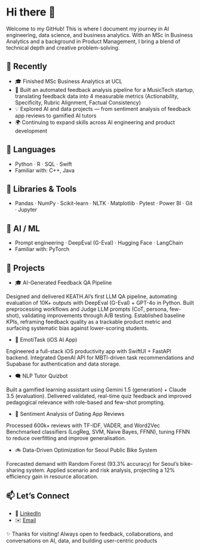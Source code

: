 # Hi there 👋

Welcome to my GitHub! This is where I document my journey in AI engineering, data science, and business analytics.
With an MSc in Business Analytics and a background in Product Management, I bring a blend of technical depth and creative problem-solving.


## 🔄 Recently

- 🎓 Finished MSc Business Analytics at UCL
- 🧪 Built an automated feedback analysis pipeline for a MusicTech startup, translating feedback data into 4 measurable metrics (Actionability, Specificity, Rubric Alignment, Factual Consistency)
- 💡 Explored AI and data projects — from sentiment analysis of feedback app reviews to gamified AI tutors
- 🌍 Continuing to expand skills across AI engineering and product development

## 🚀 Languages
- Python · R · SQL · Swift
- Familiar with: C++, Java

## 🧰 Libraries & Tools
- Pandas · NumPy · Scikit-learn · NLTK · Matplotlib · Pytest · Power BI · Git · Jupyter

## 🤖 AI / ML
- Prompt engineering · DeepEval (G-Eval) · Hugging Face · LangChain
- Familiar with: PyTorch

## 📂 Projects

- 🎓 AI-Generated Feedback QA Pipeline

Designed and delivered KEATH.AI’s first LLM QA pipeline, automating evaluation of 10K+ outputs with DeepEval (G-Eval) + GPT-4o in Python.
Built preprocessing workflows and Judge LLM prompts (CoT, persona, few-shot), validating improvements through A/B testing.
Established baseline KPIs, reframing feedback quality as a trackable product metric and surfacing systematic bias against lower-scoring students.

- 🤖 EmotiTask (iOS AI App)

Engineered a full-stack iOS productivity app with SwiftUI + FastAPI backend.
Integrated OpenAI API for MBTI-driven task recommendations and Supabase for authentication and data storage.

- 🗨️ NLP Tutor Quizbot

Built a gamified learning assistant using Gemini 1.5 (generation) + Claude 3.5 (evaluation).
Delivered validated, real-time quiz feedback and improved pedagogical relevance with role-based and few-shot prompting.

- 💬 Sentiment Analysis of Dating App Reviews

Processed 600k+ reviews with TF-IDF, VADER, and Word2Vec
Benchmarked classifiers (LogReg, SVM, Naive Bayes, FFNN), tuning FFNN to reduce overfitting and improve generalisation.

- 🚲 Data-Driven Optimization for Seoul Public Bike System

Forecasted demand with Random Forest (93.3% accuracy) for Seoul’s bike-sharing system.
Applied scenario and risk analysis, projecting a 12% efficiency gain in resource allocation.

## 📫 Let’s Connect
- 💼 [LinkedIn](https://www.linkedin.com/in/saieshabehal/)
- ✉️ [Email](saieshabehal7@gmail.com)

✨ Thanks for visiting! Always open to feedback, collaborations, and conversations on AI, data, and building user-centric products
